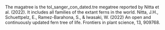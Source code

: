 The magatree is the tol_sanger_con_dated.tre megatree reported by Nitta et al. (2022). It includes all families of the extant ferns in the world. 
Nitta, J.H., Schuettpelz, E., Ramez-Barahona, S., & Iwasaki, W. (2022) An open and continuously updated fern tree of life. Frontiers in plant science, 13, 909768.
